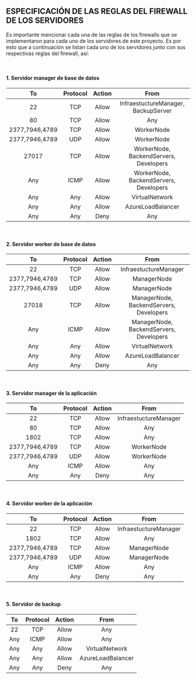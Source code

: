 ## ESPECIFICACIÓN DE LAS REGLAS DEL FIREWALL DE LOS SERVIDORES

Es importante mencionar cada una de las reglas de los firewalls que se implementaron para cada uno de los servidores de este proyecto. Es por esto que a continuación se listan cada uno de los servidores junto con sus respectivas reglas del firewall, así:

&nbsp;

#### 1.  Servidor manager de base de datos


|    To    |    Protocol    |    Action    |    From   |
|   :--:   |      :--:      |     :--:     |    :--:    |
|    22    |       TCP      |     Allow    |     InfraestuctureManager, BackupServer    |
|   80  |       TCP     |     Allow    |     Any    |
|   2377,7946,4789   |       TCP      |     Allow    |     WorkerNode    |
|   2377,7946,4789   |       UDP     |     Allow    |     WorkerNode    |
|   27017   |       TCP      |     Allow    |     WorkerNode, BackendServers, Developers    |
|   Any   |       ICMP      |     Allow    |     WorkerNode, BackendServers, Developers    |
|   Any  |       Any     |     Allow    |     VirtualNetwork    |
|   Any  |       Any     |     Allow    |     AzureLoadBalancer    |
|   Any  |       Any     |     Deny    |     Any    |

&nbsp;

#### 2.  Servidor worker de base de datos

|    To    |    Protocol    |    Action    |    From    |
|   :--:   |      :--:      |     :--:     |    :--:    |
|    22    |       TCP      |     Allow    |     InfraestuctureManager   |
|   2377,7946,4789   |       TCP      |     Allow    |     ManagerNode    |
|   2377,7946,4789   |       UDP     |     Allow    |     ManagerNode    |
|   27018   |       TCP      |     Allow    |     ManagerNode, BackendServers, Developers    |
|   Any   |       ICMP      |     Allow    |     ManagerNode, BackendServers, Developers    |
|   Any  |       Any     |     Allow    |     VirtualNetwork    |
|   Any  |       Any     |     Allow    |     AzureLoadBalancer    |
|   Any  |       Any     |     Deny    |     Any    |

&nbsp;

#### 3.  Servidor manager de la aplicación

|    To    |    Protocol    |    Action    |    From    |
|   :--:   |      :--:      |     :--:     |    :--:    |
|    22    |       TCP      |     Allow    |     InfraestuctureManager    |
|   80  |       TCP     |     Allow    |     Any    |
|    1802   |       TCP      |     Allow    |     Any    |
|   2377,7946,4789   |       TCP      |     Allow    |     WorkerNode    |
|   2377,7946,4789   |       UDP     |     Allow    |     WorkerNode    |
|   Any   |       ICMP      |     Allow    |     Any    |
|   Any  |       Any     |     Deny    |     Any    |

&nbsp;

#### 4.  Servidor worker de la aplicación

|    To    |    Protocol    |    Action    |    From    |
|   :--:   |      :--:      |     :--:     |    :--:    |
|    22    |       TCP      |     Allow    |     InfraestuctureManager    |
|    1802   |       TCP      |     Allow    |     Any    |
|   2377,7946,4789   |       TCP      |     Allow    |     ManagerNode    |
|   2377,7946,4789   |       UDP     |     Allow    |     ManagerNode    |
|   Any   |       ICMP      |     Allow    |     Any    |
|   Any  |       Any     |     Deny    |     Any    |


&nbsp;

#### 5.  Servidor de backup

|    To    |    Protocol    |    Action    |    From    |
|   :--:   |      :--:      |     :--:     |    :--:    |
|    22    |       TCP      |     Allow    |     Any    |
|   Any   |       ICMP      |     Allow    |     Any    |
|   Any  |       Any     |     Allow    |     VirtualNetwork    |
|   Any  |       Any     |     Allow    |     AzureLoadBalancer    |
|   Any  |       Any     |     Deny    |     Any    |

&nbsp;